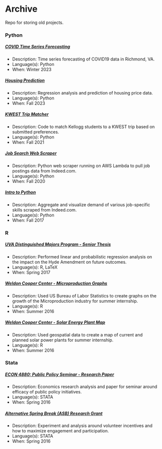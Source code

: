# Archive
Repo for storing old projects.

### Python

##### [COVID Time Series Forecasting](./python/covid)
- Description: Time series forecasting of COVID19 data in Richmond, VA.
- Language(s): Python
- When: Winter 2023

##### [Housing Prediction](./python/housing)
- Description: Regression analysis and prediction of housing price data.
- Language(s): Python
- When: Fall 2023

##### [KWEST Trip Matcher](./python/kwest)
- Description: Code to match Kellogg students to a KWEST trip based on submitted preferences.
- Language(s): Python
- When: Fall 2021

##### [Job Search Web Scraper](./python/job_search)
- Description: Python web scraper running on AWS Lambda to pull job postings data from Indeed.com.
- Language(s): Python
- When: Fall 2020

##### [Intro to Python](./python/intro)
- Description: Aggregate and visualize demand of various job-specific skills scraped from Indeed.com.
- Language(s): Python
- When: Fall 2017

### R

##### [UVA Distinguished Majors Program - Senior Thesis](./r/uva_dmp)
- Description: Performed linear and probabilistic regression analysis on the impact on the Hyde Amendment on future outcomes.
- Language(s): R, LaTeX
- When: Spring 2017

##### [Weldon Cooper Center - Microproduction Graphs](./r/wcc_microprod)
- Description: Used US Bureau of Labor Statistics to create graphs on the growth of the Microproduction industry for summer internship.
- Language(s): R
- When: Summer 2016

##### [Weldon Cooper Center - Solar Energy Plant Map](./r/wcc_solar)
- Description: Used geospatial data to create a map of current and planned solar power plants for summer internship.
- Language(s): R
- When: Summer 2016

### Stata

##### [ECON 4880: Public Policy Seminar - Research Paper](./stata/uva_econ488)
- Description: Economics research analysis and paper for seminar around efficacy of public policy initiatives.
- Language(s): STATA
- When: Spring 2016

##### [Alternative Spring Break (ASB) Research Grant](./stata/uva_asb)
- Description: Experiment and analysis around volunteer incentives and how to maximize engagement and participation.
- Language(s): STATA
- When: Spring 2016